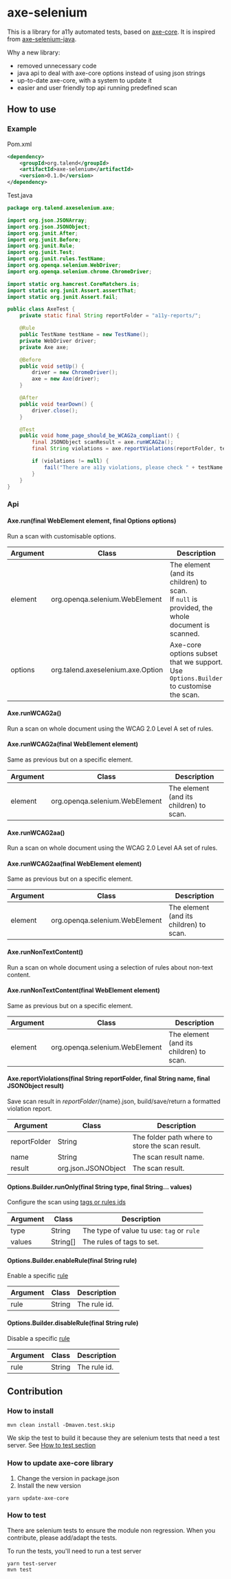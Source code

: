 # axe-selenium

This is a library for a11y automated tests, based on [axe-core](https://github.com/dequelabs/axe-core).
It is inspired from [axe-selenium-java](https://github.com/dequelabs/axe-selenium-java).

Why a new library:
* removed unnecessary code
* java api to deal with axe-core options instead of using json strings
* up-to-date axe-core, with a system to update it
* easier and user friendly top api running predefined scan

## How to use

### Example

Pom.xml
```xml
<dependency>
    <groupId>org.talend</groupId>
    <artifactId>axe-selenium</artifactId>
    <version>0.1.0</version>
</dependency>
```

Test.java
```java
package org.talend.axeselenium.axe;

import org.json.JSONArray;
import org.json.JSONObject;
import org.junit.After;
import org.junit.Before;
import org.junit.Rule;
import org.junit.Test;
import org.junit.rules.TestName;
import org.openqa.selenium.WebDriver;
import org.openqa.selenium.chrome.ChromeDriver;

import static org.hamcrest.CoreMatchers.is;
import static org.junit.Assert.assertThat;
import static org.junit.Assert.fail;

public class AxeTest {
    private static final String reportFolder = "a11y-reports/";

    @Rule
    public TestName testName = new TestName();
    private WebDriver driver;
    private Axe axe;

    @Before
    public void setUp() {
        driver = new ChromeDriver();
        axe = new Axe(driver);
    }

    @After
    public void tearDown() {
        driver.close();
    }

    @Test
    public void home_page_should_be_WCAG2a_compliant() {
        final JSONObject scanResult = axe.runWCAG2a();
        final String violations = axe.reportViolations(reportFolder, testName.getMethodName(), scanResult);

        if (violations != null) {
            fail("There are a11y violations, please check " + testName.getMethodName() + ".txt/json for details.");
        }
    }
}
```

### Api

#### Axe.run(final WebElement element, final Options options)

Run a scan with customisable options.

| Argument | Class | Description |
|---|---|---|
| element | org.openqa.selenium.WebElement | The element (and its children) to scan.<br/>If `null` is provided, the whole document is scanned. |
| options | org.talend.axeselenium.axe.Option | Axe-core options subset that we support.<br/>Use `Options.Builder` to customise the scan. |

#### Axe.runWCAG2a()

Run a scan on whole document using the WCAG 2.0 Level A set of rules.

#### Axe.runWCAG2a(final WebElement element)

Same as previous but on a specific element.

| Argument | Class | Description |
|---|---|---|
| element | org.openqa.selenium.WebElement | The element (and its children) to scan. |

#### Axe.runWCAG2aa()

Run a scan on whole document using the WCAG 2.0 Level AA set of rules.

#### Axe.runWCAG2aa(final WebElement element)

Same as previous but on a specific element.

| Argument | Class | Description |
|---|---|---|
| element | org.openqa.selenium.WebElement | The element (and its children) to scan. |

#### Axe.runNonTextContent()

Run a scan on whole document using a selection of rules about non-text content.

#### Axe.runNonTextContent(final WebElement element)

Same as previous but on a specific element.

| Argument | Class | Description |
|---|---|---|
| element | org.openqa.selenium.WebElement | The element (and its children) to scan. |

#### Axe.reportViolations(final String reportFolder, final String name, final JSONObject result)

Save scan result in ${reportFolder}/${name}.json, build/save/return a formatted violation report.

| Argument | Class | Description |
|---|---|---|
| reportFolder | String | The folder path where to store the scan result. |
| name | String | The scan result name. |
| result | org.json.JSONObject | The scan result. |

#### Options.Builder.runOnly(final String type, final String... values)

Configure the scan using [tags or rules ids](https://github.com/dequelabs/axe-core/blob/master/doc/API.md#options-parameter-examples)

| Argument | Class | Description |
|---|---|---|
| type | String | The type of value tu use: `tag` or `rule` |
| values | String[] | The rules of tags to set. |

#### Options.Builder.enableRule(final String rule)

Enable a specific [rule](https://github.com/dequelabs/axe-core/tree/master/lib/rules)

| Argument | Class | Description |
|---|---|---|
| rule | String | The rule id. |

#### Options.Builder.disableRule(final String rule)

Disable a specific [rule](https://github.com/dequelabs/axe-core/tree/master/lib/rules)

| Argument | Class | Description |
|---|---|---|
| rule | String | The rule id. |

## Contribution

### How to install

```
mvn clean install -Dmaven.test.skip
```

We skip the test to build it because they are selenium tests that need a test server.
See [How to test section](#how-to-test)

### How to update axe-core library

1. Change the version in package.json
2. Install the new version
```
yarn update-axe-core
```

### How to test

There are selenium tests to ensure the module non regression.
When you contribute, please add/adapt the tests.

To run the tests, you'll need to run a test server

```
yarn test-server
mvn test
```
